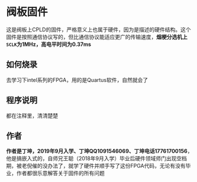 # 阀板固件

这是阀板上CPLD的固件，严格意义上也属于硬件，因为是描述的硬件结构。这个固件是按照通信协议写的，但比通信协议能适应更广的传输速度，**烟梗分选机上`SCLK`为1MHz，高电平时间为0.37ms**

## 如何烧录

去学习下intel系列的FPGA，用的是Quartus软件，自然就会了

## 程序说明

都在注释里，清清楚楚

## 作者

**作者是丁坤，2019年9月入学、丁坤QQ1091546069、丁坤电话17761700156**，他是搞嵌入式的，自师兄王聪（2018年9月入学）毕业后硬件领域师门出现空档期，被老倪催的没办法了，就学了硬件并顺手写了这份FPGA代码，无论有没有毕业，作者都很乐意解答关于固件的所有问题

